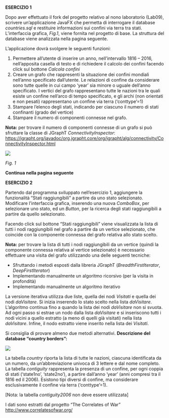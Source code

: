 ﻿**ESERCIZIO 1** 

Dopo aver effettuato il fork del progetto relativo al nono laboratorio (Lab09), scrivere un’applicazione JavaFX che permetta di interrogare il database *countries.sql* e restituire informazioni sui confini via terra tra stati. L’interfaccia grafica, *Fig.1*, viene fornita nel progetto di base. La struttura del database viene analizzata nella pagina seguente. 

L’applicazione dovrà svolgere le seguenti funzioni: 

1. Permettere all’utente di inserire un anno, nell’intervallo 1816 – 2016, nell’apposita casella di testo e di richiedere il calcolo dei confini facendo click sul bottone *Calcola confini* 
2. Creare un grafo che rappresenti la situazione dei confini mondiali nell’anno specificato dall’utente. Le relazioni di confine da considerare sono tutte quelle in cui campo ‘year’ sia minore o uguale dell’anno specificato. I vertici del grafo rappresentano tutte le nazioni tra le quali esiste un confine nell’arco di tempo  specificato,  e  gli  archi  (non  orientati  e  non  pesati)  rappresentano  un  confine  via  terra (‘conttype’=1) 
3. Stampare l’elenco degli stati, indicando per ciascuno il numero di stati confinanti (grado del vertice) 
4. Stampare il numero di componenti connesse nel grafo. 

**Nota:** per trovare il numero di componenti connesse di un grafo si può sfruttare la classe di JGraphT *ConnectivityInspector*: [https://jgrapht.org/javadoc/org.jgrapht.core/org/jgrapht/alg/connectivity/ConnectivityInspector.html ](https://jgrapht.org/javadoc/org.jgrapht.core/org/jgrapht/alg/connectivity/ConnectivityInspector.html)

![](Aspose.Words.674ea73d-80b0-47b9-961d-d4dd4de989df.003.png)

*Fig. 1* 

**Continua nella pagina seguente** 

**ESERCIZIO 2** 

Partendo dal programma sviluppato nell’esercizio 1, aggiungere la funzionalità “Stati raggiungibili” a partire da uno stato selezionato. Modificare l’interfaccia grafica, inserendo una nuova *ComboBox*, per selezionare uno stato, ed un *Button*, per la ricerca degli stati raggiungibili a partire da quello selezionato. 

Facendo click sul bottone “Stati raggiungibili” viene visualizzata la lista di tutti i nodi raggiungibili nel grafo a partire da un vertice selezionato, che coincide con la componente connessa del grafo relativa allo stato scelto. 

**Nota:** per trovare la lista di tutti i nodi raggiungibili da un vertice (quindi la componente connessa relativa al vertice selezionato) è necessario effettuare una visita del grafo utilizzando una delle seguenti tecniche: 

- Sfruttando i metodi esposti dalla libreria JGraphT (*BreadthFirstIterator*, *DeepFirstIterator*)  
- Implementando manualmente un algoritmo ricorsivo (per la visita in profondità) 
- Implementando manualmente un algoritmo iterativo 

La versione iterativa utilizza due liste, quella dei nodi *Visitati* e quella dei nodi *daVisitare*. Si inizia inserendo lo stato scelto nella lista *daVisitare*. L’algoritmo continua fino a quando la lista dei nodi *daVisitare* non si svuota. Ad ogni passo si estrae un nodo dalla lista *daVisitare* e si inseriscono tutti i nodi vicini a quello estratto (a meno di quelli già visitati) nella lista *daVisitare*. Infine, il nodo estratto viene inserito nella lista dei *Visitati*. 

Si consiglia di provare almeno due metodi alternativi. **Descrizione del database “country borders”:** 

![](Aspose.Words.674ea73d-80b0-47b9-961d-d4dd4de989df.004.png)

La tabella *country* riporta la lista di tutte le nazioni, ciascuna identificata da un numero, da un’abbreviazione univoca di 3 lettere e dal nome completo. La tabella *contiguity* rappresenta la presenza di un confine, per ogni coppia di stati (‘state1no’, ‘state2no’), a partire dall’anno ‘year’ (anni compresi tra il 1816 ed il 2006). Esistono tipi diversi di confine, ma considerare esclusivamente il confine via terra (‘conttype’=1). 

[Nota: la tabella *contiguity2006* non deve essere utilizzata] 

I dati sono estratti dal progetto “The Correlates of War”[ http://www.correlatesofwar.org/ ](http://www.correlatesofwar.org/)
